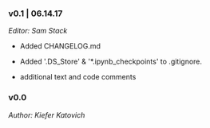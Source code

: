 ### v0.1 | 06.14.17

_Editor: Sam Stack_

- Added CHANGELOG.md 

- Added '.DS_Store' & '*.ipynb_checkpoints' to .gitignore.

- additional text and code comments


### v0.0

_Author: Kiefer Katovich_
